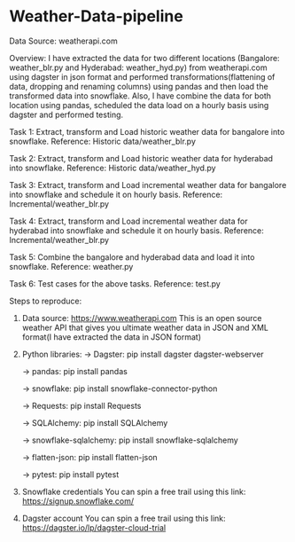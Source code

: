 # Weather-Data-pipeline

Data Source: weatherapi.com

Overview: I have extracted the data for two different locations (Bangalore: weather_blr.py and Hyderabad: weather_hyd.py) from weatherapi.com using dagster in json format and performed transformations(flattening of data, dropping and renaming columns) using pandas and then load the transformed data into snowflake. Also, I have combine the data for both location using pandas, scheduled the data load on a hourly basis using dagster and performed testing.

Task 1: Extract, transform and Load historic weather data for bangalore into snowflake.
Reference: Historic data/weather_blr.py

Task 2: Extract, transform and Load historic weather data for hyderabad into snowflake.
Reference: Historic data/weather_hyd.py

Task 3: Extract, transform and Load incremental weather data for bangalore into snowflake and schedule it on hourly basis.
Reference: Incremental/weather_blr.py

Task 4: Extract, transform and Load incremental weather data for hyderabad into snowflake and schedule it on hourly basis.
Reference: Incremental/weather_blr.py

Task 5: Combine the bangalore and hyderabad data and load it into snowflake.
Reference: weather.py

Task 6: Test cases for the above tasks.
Reference: test.py

Steps to reproduce:
1. Data source: https://www.weatherapi.com
This is an open source weather API that gives you ultimate weather data in JSON and XML format(I have extracted the data in JSON format)
2. Python libraries:
   -> Dagster: pip install dagster dagster-webserver
   
   -> pandas: pip install pandas
   
   -> snowflake: pip install snowflake-connector-python
   
   -> Requests: pip install Requests
   
   -> SQLAlchemy: pip install SQLAlchemy
   
   -> snowflake-sqlalchemy: pip install snowflake-sqlalchemy
   
   -> flatten-json: pip install flatten-json
   
   -> pytest: pip install pytest
   
3. Snowflake credentials
You can spin a free trail using this link: https://signup.snowflake.com/
4. Dagster account
You can spin a free trail using this link: https://dagster.io/lp/dagster-cloud-trial
